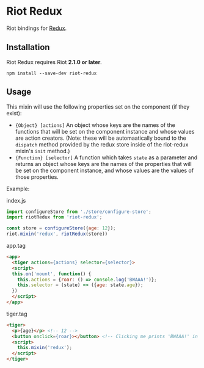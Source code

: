 # Riot Redux

Riot bindings for [Redux](https://github.com/rackt/redux).


## Installation

Riot Redux requires Riot **2.1.0 or later**.  

`npm install --save-dev riot-redux`

## Usage

This mixin will use the following properties set on the component (if they exist):
* `{Object} [actions]` An object whose keys are the names of the functions that will be set on the component instance and whose values are action creators. (Note: these will be automaatically bound to the `dispatch` method provided by the redux store inside of the riot-redux mixin's `init` method.)
* `{Function} [selector]` A function which takes `state` as a parameter and returns an object whose keys are the names of the properties that will be set on the component instance, and whose values are the values of those properties.

Example:

index.js
```javascript
import configureStore from './store/configure-store';
import riotRedux from 'riot-redux';

const store = configureStore({age: 12});
riot.mixin('redux', riotRedux(store))
```

app.tag
```html
<app>
  <tiger actions={actions} selector={selector}>
  <script>
  this.on('mount', function() {
    this.actions = {roar: () => console.log('BWAAA!')};
    this.selector = (state) => ({age: state.age});
  })
  </script>
</app>
```

tiger.tag
```html
<tiger>
  <p>{age}</p> <!-- 12 -->
  <button onclick={roar}></button> <!-- Clicking me prints 'BWAAA!' in the console. -->
  <script>
    this.mixin('redux');
  </script>
</tiger>
```
